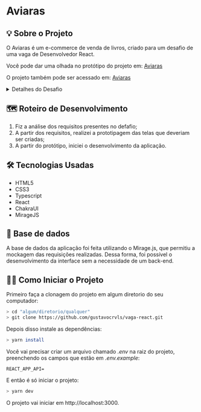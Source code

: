 # Aviaras

## 💡 Sobre o Projeto

O Aviaras é um e-commerce de venda de livros, criado para um desafio de uma vaga de Desenvolvedor React.

Você pode dar uma olhada no protótipo do projeto em: <a href="https://www.figma.com/file/GDy54b1FivId18s46GMZOQ/Aviaras?node-id=3%3A72" target="_blank">Aviaras</a>

O projeto também pode ser acessado em: <a href="https://vaga-react.vercel.app/" target="_blank">Aviaras</a>

<details>
  <summary>Detalhes do Desafio</summary>
  
  # A RockApps

  Desenvolvimento ágil e profissional de produtos e ideias, utilizando modernas tecnologias através de um modelo de custos acessível e flexível. A atuação de nossa empresa busca personalizar projetos e aplicações integrar soluções aos sistemas pré-existentes de nossos clientes. Sempre atualizados com as novas tecnologias de mercado, trazemos conosco aplicações inovadoras que certamente atenderão sua necessidade. Hoje em dia, a RK se consolidou no mercado, possuindo mais de 50 clientes e mais de 60 softwares e aplicativos criados. Realizações que nos mantém em andamento.

  Conheça mais sobre nossa empresa em https://rockapps.com.br.

  ## O Teste

  Teste para candidatos à vaga de Desenvolvedor React e/ou React Native Júnior, Pleno e Sênior. O teste é o mesmo para todos os níveis! Nós fazemos isso esperando que os devs mais iniciantes entendam qual o modelo de profissional que temos por aqui e que buscamos para o nosso time. 

  Você deverá criar um fork deste projeto, e desenvolver em cima do seu fork. Use o README principal do seu repositório para nos contar como foi resolver seu teste, as decisões tomadas, como você organizou e separou seu código, e principalmente as instruções de como rodar seu projeto, afinal a primeira pessoa que irá rodar seu projeto será um programador de nossa equipe, e se você conseguir explicar para ele como fazer isso, você já começou bem!

  Nós não definimos um tempo limite para resolução deste teste, o que vale para nós e o resultado final e a evolução da criação do projeto até se atingir este resultado, mas acreditamos que este desafio pode ser resolvido em cerca de 24 horas de codificação.

  **Para iniciar, faça um fork deste projeto.**

  Em seguida, é **fundamental** o preenchimento do formulário https://link.rockapps.com.br/vaga-dev-react. Demora 5 minutinhos! Se necessário, entre em contato com a gente em carreiras@rockapps.com.br.


  ## As Instruções 

  O desafio consiste na implementação de um e-Commerce Web ou Mobile utilizando o framework React ou React Native. Os dados deverão ser mockados. Fique à vontade para utilizar boilerplates e outras bibliotecas disponíveis (Expo, CRA, Bootstrap, Material, etc).

  ### Principais telas a serem desenvolvidas

  - Lista de produtos
      - Modo lista e modo cards
      - Filtros
  - Página de Produto
      - Fotos do Produto
      - Descrição
      - Avaliações 
  - Página de Carrinho / Checkout
  - Página de pagamento (cadastro de cartão)
  - Página de confirmação da compra


   ### Processo Principal

   1. Usuário deverá se autenticar (ou se cadastrar)
   1. Usuário devera trocas a foto de perfil
   1. Usuário deverá incluir um item no carrinho
   1. Usuário deverá incluir outro item no carrinho
   1. Usuário deverá remover o primeiro item do carrinho
   1. Usuário deverá finalizar o carrinho e confirmar a compra do pedido

  #### O que queremos que você demonstre

  - Código limpo
  - Reutilização de componentes visuais
  - Hooks
  - Requisições RESTFul (se aplicável)
  - Histórico de commits do git
  - As instruções de como rodar o projeto
  - Organização, semântica, estrutura, legibilidade, manutenibilidade do seu código
  - Alcance dos objetivos propostos
  - Componentização e extensibilidade dos componentes Javascript

  #### O que gostaríamos de ver

  - Testes unitários
  - Interface limpa e intuitiva
  - Foco na experiência e jornada do usuário (loading, modais, exibição de lista vazia (sem resultados), tooltips)
  - Reutilização novos componentes
  - Gerenciamento de estado (Redux)
  - Requisições RESTFul (Axios)

  #### O que seria incrível

  - Ejetar o Expo e rodar a partir do xCode e do Android Studio
  - Testes e2e
  - SEO na página do produto
  - Animações (Lootie e/ou CSS)
  - Autenticação (token JWT) e rotas protegidas
  - Sockets
  - Publicação no Firebase ou similar
  - Ver o código rodando live (Bucket estático S3, Heroku, Firebase Hosting)

  #### O que nós não gostaríamos
  - Descobrir que não foi você quem fez seu teste
  - Ver commits grandes, sem muita explicação nas mensagens em seu repositório


  ## O Que Utilizar

  Esperamos que você faça uso das principais tecnologias embarcadas no React e/ou React Native. Use sua criatividade e demonstre suas competências! Lembre-se que cada item abaixo poderá avaliado conforme seu nível de experiência.

  - Expo
  - React Router (ou similar)
  - Axios
  - Hooks
  - Push Notifications
  - Toasts
  - Select Pickers, Date Pickers, Input Masks
  - Animações
  - Testes Unitários
  - Testes Funcionais
</details>

## 🗺 Roteiro de Desenvolvimento

1. Fiz a análise dos requisitos presentes no defafio;
2. A partir dos requisitos, realizei a prototipagem das telas que deveriam ser criadas;
3. A partir do protótipo, iniciei o desenvolvimento da aplicação.

## 🛠 Tecnologias Usadas
- HTML5
- CSS3
- Typescript
- React
- ChakraUI
- MirageJS

## 🎲 Base de dados

A base de dados da aplicação foi feita utilizando o Mirage.js, que permitiu a mockagem das requisições realizadas. Dessa forma, foi possível o desenvolvimento da interface sem a necessidade de um back-end.


## 🧙‍♂️ Como Iniciar o Projeto

Primeiro faça a clonagem do projeto em algum diretorio do seu computador:
```bash
> cd "algum/diretorio/qualquer"
> git clone https://github.com/gustavocrvls/vaga-react.git
```
Depois disso instale as dependências:
```bash
> yarn install
```

Você vai precisar criar um arquivo chamado _.env_ na raiz do projeto, preenchendo os campos que estão em _.env.example_:

```env
REACT_APP_API=
```

E então é só iniciar o projeto:
```bash
> yarn dev
```
O projeto vai iniciar em http://localhost:3000.
